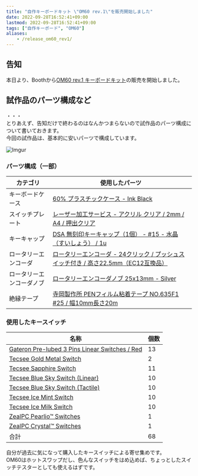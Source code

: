 ```yaml
---
title: "自作キーボードキット \"OM60 rev.1\"を販売開始しました"
date: 2022-09-28T16:52:41+09:00
lastmod: 2022-09-28T16:52:41+09:00
tags: ["自作キーボード", "OM60"]
aliases:
    - /release_om60_rev1/
---
```

## 告知

本日より、Boothから[OM60 rev.1 キーボードキット](https://junsgamingstore.booth.pm/items/4203190)の販売を開始しました。  

## 試作品のパーツ構成など

・・・  
とりあえず、告知だけで終わるのはなんかつまらないので試作品のパーツ構成について書いておきます。  
今回の試作品は、基本的に安いパーツで構成しています。

![Imgur](https://i.imgur.com/n9C3eNFh.jpg)

### パーツ構成（一部）

|カテゴリ|使用したパーツ|
|-------|-----------|
|キーボードケース|[60% プラスチックケース - Ink Black](https://shop.yushakobo.jp/products/60-plastic-case?variant=39266043887777)|
|スイッチプレート|[レーザー加工サービス - アクリル クリア / 2mm / A4 / 押出クリア](https://shop.yushakobo.jp/products/lasercut?variant=43591411695847)|
|キーキャップ|[DSA 無刻印キーキャップ（1個） - #15 - 水晶（すいしょう） / 1u](https://shop.yushakobo.jp/products/dsa-blank-keycaps?variant=37665598668961)|
|ロータリーエンコーダ|[ロータリーエンコーダ - 24クリック / プッシュスイッチ付き / 高さ22.5mm（EC12互換品）](https://shop.yushakobo.jp/products/3762?variant=42672275292391)|
|ロータリーエンコーダノブ|[ロータリーエンコーダノブ 25x13mm - Silver](https://shop.yushakobo.jp/products/3730?variant=42529044431079)|
|絶縁テープ|[寺岡製作所 PENフィルム粘着テープ NO.635F1 #25 / 幅10mm長さ20m](https://www.monotaro.com/p/3945/7155/)

### 使用したキースイッチ

|名称|個数|
|---|----|
|[Gateron Pre-lubed 3 Pins Linear Switches / Red](https://shop.yushakobo.jp/products/gateron-pre-lubed-3-pins-linear-switches?variant=43648884179175)|13|
|[Tecsee Gold Metal Switch](https://shop.yushakobo.jp/products/2969)|2|
|[Tecsee Sapphire Switch](https://shop.yushakobo.jp/products/2968)|11|
|[Tecsee Blue Sky Switch (Linear)](https://shop.yushakobo.jp/products/3973?variant=43712972488935)|10|
|[Tecsee Blue Sky Switch (Tactile)](https://shop.yushakobo.jp/products/3973?variant=43712972587239)|10|
|[Tecsee Ice Mint Switch](https://shop.yushakobo.jp/products/4284)|10|
|[Tecsee Ice Milk Switch](https://shop.yushakobo.jp/products/4282)|10|
|[ZealPC Pearlio™ Switches](https://shop.yushakobo.jp/products/4315)|1|
|[ZealPC Crystal™ Switches](https://shop.yushakobo.jp/products/4317)|1|
|合計|68|

自分が過去に気になって購入したキースイッチによる寄せ集めです。  
OM60はホットスワップだし、色んなスイッチをはめ込めば、ちょっとしたスイッチテスターとしても使えるはずです。
